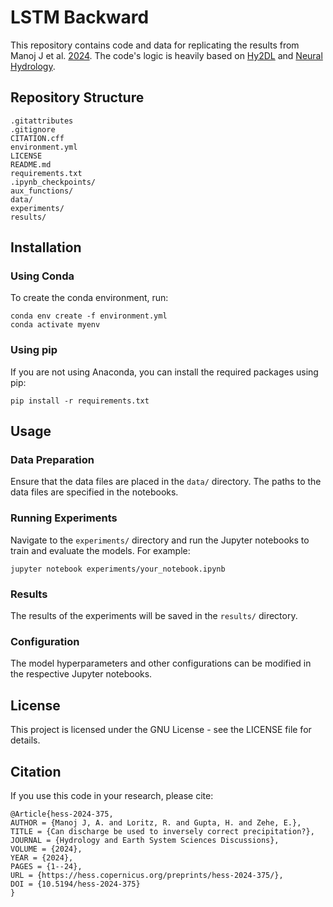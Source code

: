 # LSTM Backward

This repository contains code and data for replicating the results from Manoj J et al. [2024](https://doi.org/10.5194/hess-2024-375). The code's logic is heavily based on [Hy2DL](https://github.com/KIT-HYD/Hy2DL) and [Neural Hydrology](https://doi.org/10.21105/joss.04050).

## Repository Structure
```
.gitattributes
.gitignore
CITATION.cff
environment.yml
LICENSE
README.md
requirements.txt
.ipynb_checkpoints/
aux_functions/
data/
experiments/
results/
```

## Installation

### Using Conda

To create the conda environment, run:
```
conda env create -f environment.yml
conda activate myenv
```

### Using pip
If you are not using Anaconda, you can install the required packages using pip:
```
pip install -r requirements.txt
```

## Usage

### Data Preparation
Ensure that the data files are placed in the `data/` directory. The paths to the data files are specified in the notebooks.

### Running Experiments
Navigate to the `experiments/` directory and run the Jupyter notebooks to train and evaluate the models. For example:
```
jupyter notebook experiments/your_notebook.ipynb
```

### Results
The results of the experiments will be saved in the `results/` directory.

### Configuration
The model hyperparameters and other configurations can be modified in the respective Jupyter notebooks.

## License
This project is licensed under the GNU License - see the LICENSE file for details.

## Citation
If you use this code in your research, please cite:
```
@Article{hess-2024-375,
AUTHOR = {Manoj J, A. and Loritz, R. and Gupta, H. and Zehe, E.},
TITLE = {Can discharge be used to inversely correct precipitation?},
JOURNAL = {Hydrology and Earth System Sciences Discussions},
VOLUME = {2024},
YEAR = {2024},
PAGES = {1--24},
URL = {https://hess.copernicus.org/preprints/hess-2024-375/},
DOI = {10.5194/hess-2024-375}
}
```
